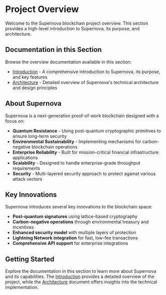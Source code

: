 # Project Overview

Welcome to the Supernova blockchain project overview. This section provides a high-level introduction to Supernova, its purpose, and architecture.

## Documentation in this Section

Browse the overview documentation available in this section:

- [Introduction](/docs/overview/introduction) - A comprehensive introduction to Supernova, its purpose, and key features
- [Architecture](/docs/overview/architecture) - Detailed overview of Supernova's technical architecture and design principles

## About Supernova

Supernova is a next-generation proof-of-work blockchain designed with a focus on:

- **Quantum Resistance** - Using post-quantum cryptographic primitives to ensure long-term security
- **Environmental Sustainability** - Implementing mechanisms for carbon-negative blockchain operations
- **Enterprise Reliability** - Built for mission-critical financial infrastructure applications
- **Scalability** - Designed to handle enterprise-grade throughput requirements
- **Security** - Multi-layered security approach to protect against various attack vectors

## Key Innovations

Supernova introduces several key innovations to the blockchain space:

- **Post-quantum signatures** using lattice-based cryptography
- **Carbon-negative operations** through environmental treasury and incentives
- **Enhanced security model** with multiple layers of protection
- **Lightning Network integration** for fast, low-fee transactions
- **Comprehensive API support** for enterprise integrations

## Getting Started

Explore the documentation in this section to learn more about Supernova and its capabilities. The [Introduction](/docs/overview/introduction) provides a detailed overview of the project, while the [Architecture](/docs/overview/architecture) document offers insights into the technical implementation. 